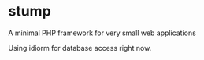 stump
=====

A minimal PHP framework for very small web applications

Using idiorm for database access right now.
